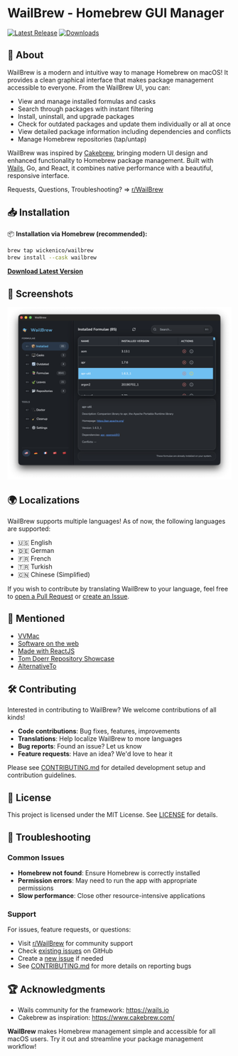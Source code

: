 # WailBrew - Homebrew GUI Manager

[![Latest Release](https://img.shields.io/github/v/release/wickenico/WailBrew)](https://github.com/wickenico/WailBrew/releases/latest)
[![Downloads](https://img.shields.io/github/downloads/wickenico/WailBrew/total)](https://github.com/wickenico/WailBrew/releases)

## 🍺 About

WailBrew is a modern and intuitive way to manage Homebrew on macOS! It provides a clean graphical interface that makes package management accessible to everyone. From the WailBrew UI, you can:

- View and manage installed formulas and casks
- Search through packages with instant filtering
- Install, uninstall, and upgrade packages
- Check for outdated packages and update them individually or all at once
- View detailed package information including dependencies and conflicts
- Manage Homebrew repositories (tap/untap)

WailBrew was inspired by [Cakebrew](https://www.cakebrew.com/), bringing modern UI design and enhanced functionality to Homebrew package management. Built with [Wails](https://wails.io), Go, and React, it combines native performance with a beautiful, responsive interface.

Requests, Questions, Troubleshooting? => [r/WailBrew](https://www.reddit.com/r/WailBrew)

## 📥 Installation

📦 **Installation via Homebrew (recommended):**

```bash
brew tap wickenico/wailbrew
brew install --cask wailbrew
```

**[Download Latest Version](https://github.com/wickenico/WailBrew/releases/latest)** 

## 📸 Screenshots

![WailBrew Screenshot](images/Screenshot.png)

## 🌍 Localizations

WailBrew supports multiple languages! As of now, the following languages are supported:

- 🇺🇸 English  
- 🇩🇪 German  
- 🇫🇷 French  
- 🇹🇷 Turkish  
- 🇨🇳 Chinese (Simplified)  

If you wish to contribute by translating WailBrew to your language, feel free to [open a Pull Request](https://github.com/wickenico/WailBrew/pulls) or [create an Issue](https://github.com/wickenico/WailBrew/issues).

## 📰 Mentioned

- <a href="https://vvmac.com/wordpress_b/wailbrew-pare-homebrew-dune-interface-graphique/" target="_blank" rel="noopener noreferrer">VVMac</a>
- <a href="https://softwareontheweb.com/product/wailbrew" target="_blank" rel="noopener noreferrer">Software on the web</a>
- <a href="https://madewithreactjs.com/wailbrew" target="_blank" rel="noopener noreferrer">Made with ReactJS</a>
- <a href="https://tom-doerr.github.io/repo_posts/" target="_blank" rel="noopener noreferrer">Tom Doerr Repository Showcase</a>
- <a href="https://alternativeto.net/software/wailbrew/about/" target="_blank" rel="noopener noreferrer">AlternativeTo</a>

## 🛠️ Contributing

Interested in contributing to WailBrew? We welcome contributions of all kinds!

- **Code contributions**: Bug fixes, features, improvements
- **Translations**: Help localize WailBrew to more languages
- **Bug reports**: Found an issue? Let us know
- **Feature requests**: Have an idea? We'd love to hear it

Please see [CONTRIBUTING.md](CONTRIBUTING.md) for detailed development setup and contribution guidelines.

## 📝 License

This project is licensed under the MIT License. See [LICENSE](LICENSE) for details.

## 🐛 Troubleshooting
### Common Issues
- **Homebrew not found**: Ensure Homebrew is correctly installed
- **Permission errors**: May need to run the app with appropriate permissions
- **Slow performance**: Close other resource-intensive applications

### Support

For issues, feature requests, or questions:
- Visit [r/WailBrew](https://www.reddit.com/r/WailBrew) for community support
- Check [existing issues](https://github.com/wickenico/WailBrew/issues) on GitHub
- Create a [new issue](https://github.com/wickenico/WailBrew/issues/new) if needed
- See [CONTRIBUTING.md](CONTRIBUTING.md) for more details on reporting bugs

## 🏆 Acknowledgments
- Wails community for the framework: https://wails.io
- Cakebrew as inspiration: https://www.cakebrew.com/

**WailBrew** makes Homebrew management simple and accessible for all macOS users. Try it out and streamline your package management workflow!
